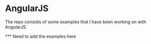AngularJS
=======================

The repo consists of some examples that I have been working on with AngularJS.

*** Need to add the examples here
